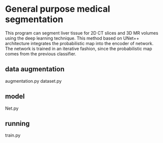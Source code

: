 # General purpose medical segmentation
This program can segment liver tissue for 2D CT slices and 3D MR volumes using the deep learning technique.
This method based on UNet++ architecture integrates the probabilistic map into the encoder of network.
The network is trained in an iterative fashion, since the probabilistic map comes from the previous classifier.


## data augmentation
augmentation.py
dataset.py

## model
Net.py

## running
train.py

 



